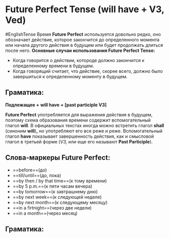 # Future Perfect Tense (will have + V3, Ved)
#EnglishTense 
	Время **Future Perfect** используется довольно редко, оно обозначает действие, которое закончится до определенного момента или начала другого действия в будущем или будет продолжать длиться после него.
**Основные случаи использования Future Perfect Tense:**
- Когда говорится о действии, котороде должно закончится к определенному времени в будущем.
- Когда говорящий считает, что действие, скорее всего, должно было завершиться к определенному моменту в будущем.

## Граматика:
**Подлежащее +** **will have** **+ [past participle V3]**

**Future Perfect** употребляется для выражения действия в будущем, поэтому схема образования времени содержит вспомогательный глагол **will**. В официальных текстах иногда можно встретить глагол **shall** (синоним **will**)**,** но употребляют его все реже и реже. Вспомогательный глагол **have** показывает завершенность действия, как и смысловой глагол в третьей форме (_V3,_ или еще его называют **Past Participle**).
## Слова-маркеры Future Perfect:
- ==before==(до)
- ==till/until==(до, пока)
- ==by then / by that time==(к тому времени)
- ==by 5 p.m.==(к пяти часам вечера)
- ==by tomorrow==(к завтрашнему дню)
- ==by next week==(к следующей неделе)
- ==by next month==(к следующему месяцу)
- ==in a firtnight==(через две недели)
- ==in a month==(через месяц)
## Граматика:

